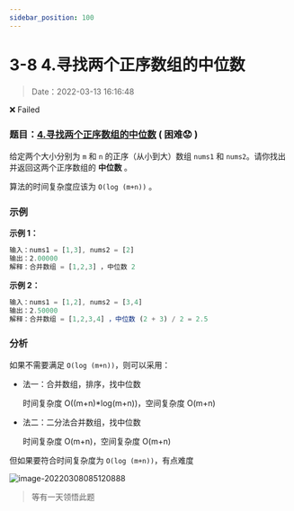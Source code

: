 ```yaml
---
sidebar_position: 100
---
```


# 3-8 4.寻找两个正序数组的中位数

> Date：2022-03-13 16:16:48

❌ Failed

### 题目：[4.寻找两个正序数组的中位数](https://leetcode-cn.com/problems/median-of-two-sorted-arrays/) ( 困难:worried: )

给定两个大小分别为 `m` 和 `n` 的正序（从小到大）数组 `nums1` 和 `nums2`。请你找出并返回这两个正序数组的 **中位数** 。

算法的时间复杂度应该为 `O(log (m+n))` 。

### 示例

**示例 1：**

```ts
输入：nums1 = [1,3], nums2 = [2]
输出：2.00000
解释：合并数组 = [1,2,3] ，中位数 2
```

**示例 2：**

```ts
输入：nums1 = [1,2], nums2 = [3,4]
输出：2.50000
解释：合并数组 = [1,2,3,4] ，中位数 (2 + 3) / 2 = 2.5
```

### 分析

如果不需要满足 `O(log (m+n))`，则可以采用：

- 法一：合并数组，排序，找中位数

  时间复杂度 O((m+n)\*log(m+n))，空间复杂度 O(m+n)

- 法二：二分法合并数组，找中位数

  时间复杂度 O(m+n)，空间复杂度 O(m+n)

但如果要符合时间复杂度为 `O(log (m+n))`，有点难度

![image-20220308085120888](https://cdn.gincool.com//img/image-20220308085120888.png)

> 等有一天领悟此题
